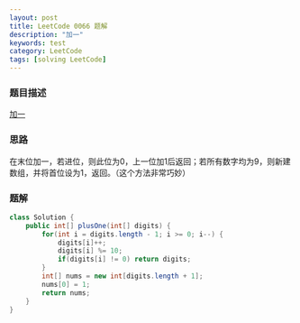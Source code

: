 ```yaml
---
layout: post
title: LeetCode 0066 题解
description: "加一"
keywords: test
category: LeetCode
tags: [solving LeetCode]
---
```


### 题目描述
[加一](https://leetcode-cn.com/problems/plus-one/)

### 思路
在末位加一，若进位，则此位为0，上一位加1后返回；若所有数字均为9，则新建数组，并将首位设为1，返回。（这个方法非常巧妙）

### 题解

```java
class Solution {
    public int[] plusOne(int[] digits) {
        for(int i = digits.length - 1; i >= 0; i--) {
        	digits[i]++;
        	digits[i] %= 10;
        	if(digits[i] != 0) return digits;
        }
        int[] nums = new int[digits.length + 1];
        nums[0] = 1;
        return nums;
    }
}
```
